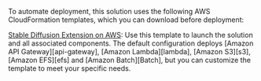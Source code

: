 To automate deployment, this solution uses the following AWS CloudFormation templates, which you can download before deployment:

 [Stable Diffusion Extension on AWS](https://aws-gcr-solutions.s3.amazonaws.com/stable-diffusion-aws-extension-github-mainline/latest/custom-domain/Stable-diffusion-aws-extension-middleware-stack.template.json): Use this template to launch the solution and all associated components. The default configuration deploys [Amazon API Gateway][api-gateway], [Amazon Lambda][lambda], [Amazon S3][s3], [Amazon EFS][efs] and [Amazon Batch][Batch], but you can customize the template to meet your specific needs.

